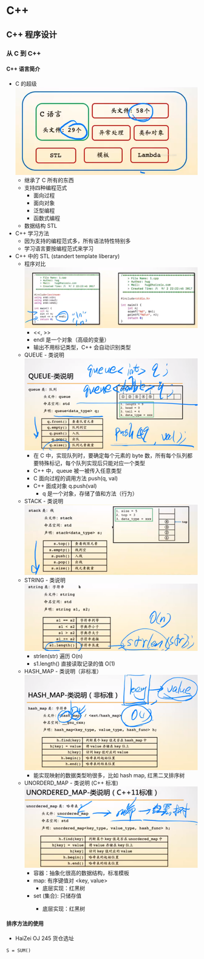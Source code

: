 # C++

## C++ 程序设计

### 从 C 到 C++

#### C++ 语言简介

- C 的超级
  ![](./C01cppProgrammingDesign/super_set.png)
  - 继承了 C 所有的东西
  - 支持四种编程范式
    - 面向过程
    - 面向对象
    - 泛型编程
    - 函数式编程
  - 数据结构 STL
- C++ 学习方法
  - 因为支持的编程范式多，所有语法特性特别多
  - 学习语言要按编程范式来学习
- C++ 中的 STL (standert template liberary)
  - 程序对比
    ![](./C01cppProgrammingDesign/c_vs_cpp.png)
    - <<, >>
    - endl 是一个对象（高级的变量）
    - 输出不用标记类型，C++ 会自动识别类型
  - QUEUE - 类说明
    ![](./C01cppProgrammingDesign/queue_cpp.png)
    - 在 C 中，实现队列时，要确定每个元素的 byte 数，所有每个队列都要特殊标记，每个队列实现后只能对应一个类型
    - C++ 中，queue 被一被传入任意类型
    - C 面向过程的调用方法 push(q, val)
    - C++ 面成对象 q.push(val)
      - q 是一个对象，存储了值和方法（行为）
  - STACK - 类说明
    ![](./C01cppProgrammingDesign/stack_cpp.png)
  - STRING - 类说明
    ![](./C01cppProgrammingDesign/string_cpp.png)
    - strlen(str) 遍历 O(n)
    - s1.length() 直接读取记录的值 O(1)
  - HASH_MAP - 类说明（非标准）
    ![](./C01cppProgrammingDesign/hash_map_cpp.png)
    - 能实现映射的数据类型哟很多，比如 hash map, 红黑二叉排序树
  - UNORDERD_MAP - 类说明 (C++ 标准)
    ![](./C01cppProgrammingDesign/unorderd_map_cpp.png)
    - 容器：抽象化很高的数据结构，标准模板
    - map: 有序键值对 <key, value>
      - 底层实现：红黑树
    - set (集合): 只储存值 <value>
      - 底层实现：红黑树

#### 排序方法的使用

- HaiZei OJ 245 货仓选址

```
S = SUM()
```
